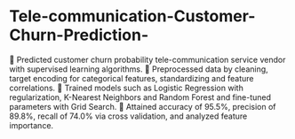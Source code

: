 # Tele-communication-Customer-Churn-Prediction-

	Predicted customer churn probability tele-communication service vendor with supervised learning algorithms.
	Preprocessed data by cleaning, target encoding for categorical features, standardizing and feature correlations.
	Trained models such as Logistic Regression with regularization, K-Nearest Neighbors and Random Forest and fine-tuned parameters with Grid Search.
	Attained accuracy of 95.5%, precision of 89.8%, recall of 74.0% via cross validation, and analyzed feature importance.
